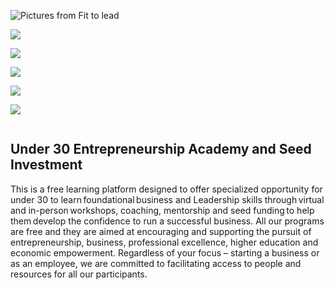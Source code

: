 ![](img/37583705_666267993718675_4615025480054079488_n.jpg "Pictures from Fit to lead")

![](img/37649311_666267453718729_690431678052564992_n.jpg)

![](img/37410821_666267593718715_3360691452467216384_n.jpg)

![](img/37404742_666267833718691_5616880946067275776_n.jpg)

![](img/37410042_666267293718745_2532272997864046592_n.jpg)

![](img/37394759_666267257052082_5569879233456504832_n.jpg)

![]()

## **Under 30 Entrepreneurship Academy and Seed Investment**

This is a free learning platform designed to offer specialized opportunity for under 30 to learn foundational business and Leadership skills through virtual and in-person workshops, coaching, mentorship and seed funding to help them develop the confidence to run a successful business.
All our programs are free and they are aimed at encouraging and supporting the pursuit of entrepreneurship, business, professional excellence, higher education and economic empowerment. Regardless of your focus – starting a business or as an employee, we are committed to facilitating access to people and resources for all our participants.